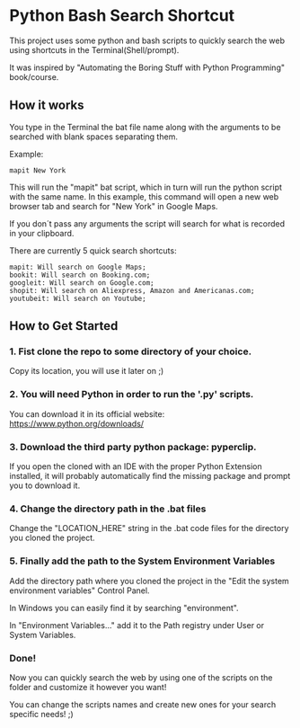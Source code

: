﻿# Python Bash Search Shortcut

This project uses some python and bash scripts to quickly search
the web using shortcuts in the Terminal(Shell/prompt).

It was inspired by "Automating the Boring Stuff with Python Programming" book/course.

## How it works

You type in the Terminal the bat file name along with the arguments to be searched with blank spaces separating them. 

Example:

```
mapit New York
```

This will run the "mapit" bat script, which in turn will run the python script with the same name. 
In this example, this command will open a new web browser tab and search for "New York" in Google Maps.

If you don´t pass any arguments the script will search for what is recorded in your clipboard.

There are currently 5 quick search shortcuts:

```
mapit: Will search on Google Maps;
bookit: Will search on Booking.com;
googleit: Will search on Google.com;
shopit: Will search on Aliexpress, Amazon and Americanas.com;
youtubeit: Will search on Youtube;
```

## How to Get Started

### 1. Fist clone the repo to some directory of your choice. 

Copy its location, you will use it later on ;)


### 2. You will need Python in order to run the '.py' scripts. 

You can download it in its official website: https://www.python.org/downloads/



### 3. Download the third party python package: pyperclip.

If you open the cloned with an IDE with the proper Python Extension installed,
it will probably automatically find the missing package and prompt you to download it. 



### 4. Change the directory path in the .bat files

Change the "LOCATION_HERE" string in the .bat code files for the directory you cloned the project.


### 5. Finally add the path to the System Environment Variables 

Add the directory path where you cloned the project in the "Edit the system environment variables" Control Panel.

In Windows you can easily find it by searching "environment". 

In "Environment Variables..." add it to the Path registry under User or System Variables.

### Done! 

Now you can quickly search the web by using one of the scripts on the folder and customize it however you want!

You can change the scripts names and create new ones for your search specific needs! ;)

